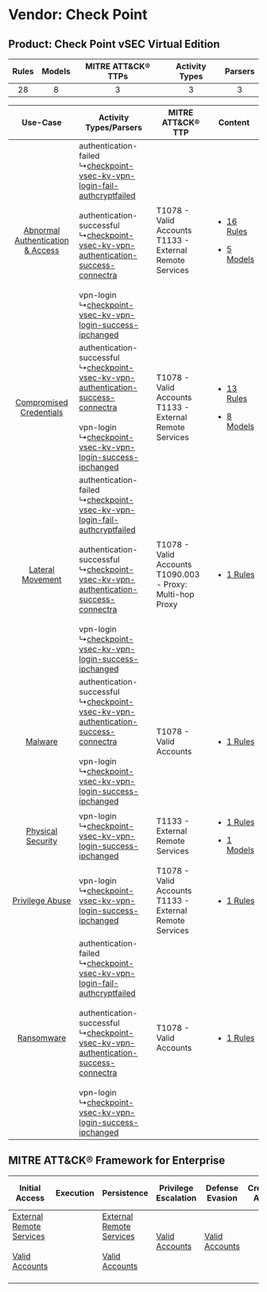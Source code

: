 Vendor: Check Point
===================
Product: Check Point vSEC Virtual Edition
-----------------------------------------
| Rules | Models | MITRE ATT&CK® TTPs | Activity Types | Parsers |
|:-----:|:------:|:------------------:|:--------------:|:-------:|
|  28   |   8    |         3          |       3        |    3    |

|    Use-Case    | Activity Types/Parsers    | MITRE ATT&CK® TTP    | Content    |
|:----:| ---- | ---- | ---- |
| [Abnormal Authentication & Access](../../../UseCases/uc_abnormal_authentication_&_access.md) |  authentication-failed<br> ↳[checkpoint-vsec-kv-vpn-login-fail-authcryptfailed](Ps/pC_checkpointvseckvvpnloginfailauthcryptfailed.md)<br><br> authentication-successful<br> ↳[checkpoint-vsec-kv-vpn-authentication-success-connectra](Ps/pC_checkpointvseckvvpnauthenticationsuccessconnectra.md)<br><br> vpn-login<br> ↳[checkpoint-vsec-kv-vpn-login-success-ipchanged](Ps/pC_checkpointvseckvvpnloginsuccessipchanged.md)<br> | T1078 - Valid Accounts<br>T1133 - External Remote Services<br>   | [<ul><li>16 Rules</li></ul><ul><li>5 Models</li></ul>](RM/r_m_check_point_check_point_vsec_virtual_edition_Abnormal_Authentication_&_Access.md) |
|          [Compromised Credentials](../../../UseCases/uc_compromised_credentials.md)          |  authentication-successful<br> ↳[checkpoint-vsec-kv-vpn-authentication-success-connectra](Ps/pC_checkpointvseckvvpnauthenticationsuccessconnectra.md)<br><br> vpn-login<br> ↳[checkpoint-vsec-kv-vpn-login-success-ipchanged](Ps/pC_checkpointvseckvvpnloginsuccessipchanged.md)<br>    | T1078 - Valid Accounts<br>T1133 - External Remote Services<br>   | [<ul><li>13 Rules</li></ul><ul><li>8 Models</li></ul>](RM/r_m_check_point_check_point_vsec_virtual_edition_Compromised_Credentials.md)          |
|    [Lateral Movement](../../../UseCases/uc_lateral_movement.md)    |  authentication-failed<br> ↳[checkpoint-vsec-kv-vpn-login-fail-authcryptfailed](Ps/pC_checkpointvseckvvpnloginfailauthcryptfailed.md)<br><br> authentication-successful<br> ↳[checkpoint-vsec-kv-vpn-authentication-success-connectra](Ps/pC_checkpointvseckvvpnauthenticationsuccessconnectra.md)<br><br> vpn-login<br> ↳[checkpoint-vsec-kv-vpn-login-success-ipchanged](Ps/pC_checkpointvseckvvpnloginsuccessipchanged.md)<br> | T1078 - Valid Accounts<br>T1090.003 - Proxy: Multi-hop Proxy<br> | [<ul><li>1 Rules</li></ul>](RM/r_m_check_point_check_point_vsec_virtual_edition_Lateral_Movement.md)    |
|    [Malware](../../../UseCases/uc_malware.md)    |  authentication-successful<br> ↳[checkpoint-vsec-kv-vpn-authentication-success-connectra](Ps/pC_checkpointvseckvvpnauthenticationsuccessconnectra.md)<br><br> vpn-login<br> ↳[checkpoint-vsec-kv-vpn-login-success-ipchanged](Ps/pC_checkpointvseckvvpnloginsuccessipchanged.md)<br>    | T1078 - Valid Accounts<br>    | [<ul><li>1 Rules</li></ul>](RM/r_m_check_point_check_point_vsec_virtual_edition_Malware.md)    |
|    [Physical Security](../../../UseCases/uc_physical_security.md)    |  vpn-login<br> ↳[checkpoint-vsec-kv-vpn-login-success-ipchanged](Ps/pC_checkpointvseckvvpnloginsuccessipchanged.md)<br>    | T1133 - External Remote Services<br>    | [<ul><li>1 Rules</li></ul><ul><li>1 Models</li></ul>](RM/r_m_check_point_check_point_vsec_virtual_edition_Physical_Security.md)    |
|    [Privilege Abuse](../../../UseCases/uc_privilege_abuse.md)    |  vpn-login<br> ↳[checkpoint-vsec-kv-vpn-login-success-ipchanged](Ps/pC_checkpointvseckvvpnloginsuccessipchanged.md)<br>    | T1078 - Valid Accounts<br>T1133 - External Remote Services<br>   | [<ul><li>1 Rules</li></ul>](RM/r_m_check_point_check_point_vsec_virtual_edition_Privilege_Abuse.md)    |
|    [Ransomware](../../../UseCases/uc_ransomware.md)    |  authentication-failed<br> ↳[checkpoint-vsec-kv-vpn-login-fail-authcryptfailed](Ps/pC_checkpointvseckvvpnloginfailauthcryptfailed.md)<br><br> authentication-successful<br> ↳[checkpoint-vsec-kv-vpn-authentication-success-connectra](Ps/pC_checkpointvseckvvpnauthenticationsuccessconnectra.md)<br><br> vpn-login<br> ↳[checkpoint-vsec-kv-vpn-login-success-ipchanged](Ps/pC_checkpointvseckvvpnloginsuccessipchanged.md)<br> | T1078 - Valid Accounts<br>    | [<ul><li>1 Rules</li></ul>](RM/r_m_check_point_check_point_vsec_virtual_edition_Ransomware.md)    |

MITRE ATT&CK® Framework for Enterprise
--------------------------------------
| Initial Access                                                                                                                                   | Execution | Persistence                                                                                                                                      | Privilege Escalation                                                | Defense Evasion                                                     | Credential Access | Discovery | Lateral Movement | Collection | Command and Control                                                                                                                       | Exfiltration | Impact |
| ------------------------------------------------------------------------------------------------------------------------------------------------ | --------- | ------------------------------------------------------------------------------------------------------------------------------------------------ | ------------------------------------------------------------------- | ------------------------------------------------------------------- | ----------------- | --------- | ---------------- | ---------- | ----------------------------------------------------------------------------------------------------------------------------------------- | ------------ | ------ |
| [External Remote Services](https://attack.mitre.org/techniques/T1133)<br><br>[Valid Accounts](https://attack.mitre.org/techniques/T1078)<br><br> |           | [External Remote Services](https://attack.mitre.org/techniques/T1133)<br><br>[Valid Accounts](https://attack.mitre.org/techniques/T1078)<br><br> | [Valid Accounts](https://attack.mitre.org/techniques/T1078)<br><br> | [Valid Accounts](https://attack.mitre.org/techniques/T1078)<br><br> |                   |           |                  |            | [Proxy: Multi-hop Proxy](https://attack.mitre.org/techniques/T1090/003)<br><br>[Proxy](https://attack.mitre.org/techniques/T1090)<br><br> |              |        |